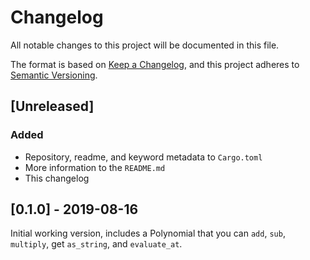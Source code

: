 # Changelog
All notable changes to this project will be documented in this file.

The format is based on [Keep a Changelog](https://keepachangelog.com/en/1.0.0/),
and this project adheres to [Semantic Versioning](https://semver.org/spec/v2.0.0.html).

## [Unreleased]
### Added
- Repository, readme, and keyword metadata to `Cargo.toml`
- More information to the `README.md`
- This changelog

## [0.1.0] - 2019-08-16
Initial working version, includes a Polynomial that you can `add`, `sub`, `multiply`, get `as_string`, and `evaluate_at`.